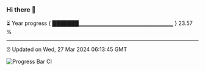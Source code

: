 ### Hi there 👋

⏳ Year progress { ███████▁▁▁▁▁▁▁▁▁▁▁▁▁▁▁▁▁▁▁▁▁▁▁ } 23.57 %

---

⏰ Updated on Wed, 27 Mar 2024 06:13:45 GMT

![Progress Bar CI](https://github.com/liununu/liununu/workflows/Progress%20Bar%20CI/badge.svg)

